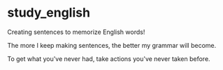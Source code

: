 # study_english

Creating sentences to memorize English words!

The more I keep making sentences, the better my grammar will become.

To get what you've never had, take actions you've never taken before.
